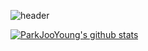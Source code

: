 ![header](https://capsule-render.vercel.app/api?type=soft&color=timeAuto&height=100&section=header&text=%20JooYoung%&fontSize=25&animation=twinkling)
<!--
**jooyoung0525/jooyoung0525** is a ✨ _special_ ✨ repository because its `README.md` (this file) appears on your GitHub profile.

Here are some ideas to get you started:

- 🔭 I’m currently working on ...
- 🌱 I’m currently learning ...
- 👯 I’m looking to collaborate on ...
- 🤔 I’m looking for help with ...
- 💬 Ask me about ...
- 📫 How to reach me: ...
- 😄 Pronouns: ...
- ⚡ Fun fact: ...
-->

[![ParkJooYoung's github stats](https://github-readme-stats.vercel.app/api?username=ParkJooYoung)](https://github.com/anuraghazra/github-readme-stats)
